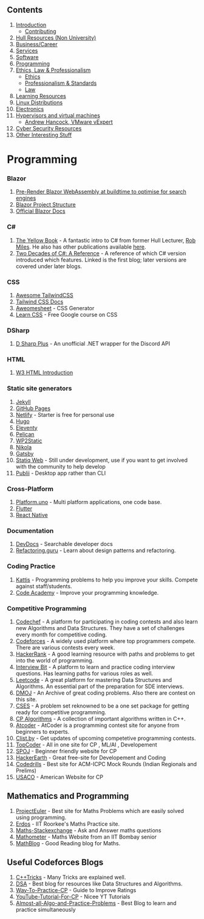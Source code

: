 ## Contents

1. [Introduction](#introduction)
   - [Contributing](#contributing)
2. [Hull Resources (Non University)](#hull)
3. [Business/Career](#business)
4. [Services](#services)
5. [Software](#software)
6. [Programming](Programming.md)
7. [Ethics, Law & Professionalism](Ethics_Law_Professionalism.md)
   - [Ethics](Ethics_Law_Professionalism.md#ethics)
   - [Professionalism & Standards](Ethics_Law_Professionalism.md#standards)
   - [Law](Ethics_Law_Professionalism.md#law)
8. [Learning Resources](#education)
9. [Linux Distributions](#linux)
10. [Electronics](Electronics.md)
11. [Hypervisors and virtual machines](Virtualisation.md#virtualisation)
    - [Andrew Hancock, VMware vExpert](Virtualisation.md#andrewhancock)
12. [Cyber Security Resources](CyberSecurity.md)
13. [Other Interesting Stuff](#misc)


# Programming

### Blazor

1. [Pre-Render Blazor WebAssembly at buildtime to optimise for search engines](https://swimburger.net/blog/dotnet/pre-render-blazor-webassembly-at-build-time-to-optimize-for-search-engines)
2. [Blazor Project Structure](https://www.pragimtech.com/blog/blazor/blazor-project-structure/)
3. [Official Blazor Docs](https://dotnet.microsoft.com/apps/aspnet/web-apps/blazor)

### C#

1. [The Yellow Book](https://www.robmiles.com/s/CSharp-Book-2019-Refresh.pdf) - A fantastic intro to C# from former Hull Lecturer, [Rob Miles](robmiles.com). He also has other publications available [here](https://www.amazon.co.uk/s?i=stripbooks&rh=p_27:Rob%20Miles&s=relevancerank&text=Rob%20Miles&ref=dp_byline_sr_book_1).
2. [Two Decades of C#: A Reference](https://benbowen.blog/post/two_decades_of_csharp_i/) - A reference of which C# version introduced which features. Linked is the first blog; later versions are covered under later blogs.

### CSS

1. [Awesome TailwindCSS](https://github.com/aniftyco/awesome-tailwindcss)
2. [Tailwind CSS Docs](https://tailwindcss.com/docs/)
3. [Aweomesheet](https://zombiefox.github.io/awesomeSheet/) - CSS Generator
4. [Learn CSS](https://web.dev/learn/css/) - Free Google course on CSS

### DSharp

1. [D Sharp Plus](https://github.com/DSharpPlus/DSharpPlus) - An unofficial .NET wrapper for the Discord API

### HTML

1. [W3 HTML Introduction](https://www.w3schools.com/html/)

### Static site generators

1. [Jekyll](https://jekyllrb.com/)
2. [GitHub Pages](https://pages.github.com)
3. [Netlify](https://app.netlify.com/signup) - Starter is free for personal use
4. [Hugo](https://gohugo.io/)
5. [Eleventy](https://www.11ty.dev/)
6. [Pelican](https://github.com/getpelican/pelican)
7. [WP2Static](https://wp2static.com/)
8. [Nikola](https://getnikola.com/getting-started.html)
9. [Gatsby](https://www.gatsbyjs.com/docs/tutorial/part-0/)
10. [Statiq Web](https://www.statiq.dev/web/) - Still under development, use if you want to get involved with the community to help develop
11. [Publii](https://getpublii.com/) - Desktop app rather than CLI

### Cross-Platform

1. [Platform.uno](https://platform.uno) - Multi platform applications, one code base.
2. [Flutter](https://flutter.dev/)
3. [React Native](https://reactnative.dev/)

### Documentation

1. [DevDocs](https://devdocs.io/) - Searchable developer docs
2. [Refactoring.guru](https://refactoring.guru/) - Learn about design patterns and refactoring.

### Coding Practice

1. [Kattis](https://open.kattis.com/) - Programming problems to help you improve your skills. Compete against staff/students.
2. [Code Academy](https://www.codecademy.com/) - Improve your programming knowledge.

### Competitive Programming

1. [Codechef](https://www.codechef.com/) - A platform for participating in coding contests and also learn new Algorithms and Data Structures. They have a set of challenges every month for competitive coding.
2. [Codeforces](https://codeforces.com/) - A widely used platform where top programmers compete. There are various contests every week.
3. [HackerRank](https://www.hackerrank.com/) - A good learning resource with paths and problems to get into the world of programming.
4. [Interview Bit](https://www.interviewbit.com/practice/) - A platform to learn and practice coding interview questions. Has learning paths for various roles as well.
5. [Leetcode](https://leetcode.com/) - A great platform for mastering Data Structures and Algorithms. An essential part of the preparation for SDE interviews.
6. [DMOJ](https://dmoj.ca/) - An Archive of great coding problems. Also there are contest on this site.
7. [CSES](https://cses.fi/problemset/) - A problem set reknowned to be a one set package for getting ready for competitive programming.
8. [CP Algorithms](https://cp-algorithms.com/) - A collection of important algorithms written in C++.
9. [Atcoder](https://atcoder.jp/) - AtCoder is a programming contest site for anyone from beginners to experts.
10. [Clist.by](https://clist.by/) - Get updates of upcoming competetive programming contests.
11. [TopCoder](https://www.topcoder.com/) - All in one site for CP , ML/AI , Developement 
12. [SPOJ](https://www.spoj.com/) - Beginner friendly website for CP 
13. [HackerEarth](https://www.hackerearth.com/) - Great free-site for Developement and Coding 
14. [Codedrills](https://codedrills.io/) - Best site for ACM-ICPC Mock Rounds (Indian Regionals and Prelims)
15. [USACO](https://usaco.guide/) - American Website for CP

## Mathematics and Programming 

1. [ProjectEuler](https://projecteuler.net/about) - Best site for Maths Problems which are easily solved using programming.
2. [Erdos](https://erdos.sdslabs.co/) - IIT Roorkee's Maths Practice site. 
3. [Maths-Stackexchange](https://math.stackexchange.com/) - Ask and Answer maths questions
4. [Mathometer](http://mathometer.weebly.com/) -  Maths Website from an IIT Bombay senior
5. [MathBlog](https://www.mathblog.dk/) - Good Reading blog for Maths. 

## Useful Codeforces Blogs 

1. [C++Tricks](https://codeforces.com/blog/entry/15643) - Many Tricks are explained well. 
2. [DSA](https://codeforces.com/blog/entry/13529) - Best blog for resources like Data Structures and Algorithms.
3. [Way-To-Practice-CP](https://codeforces.com/blog/entry/66909) - Guide to Improve Ratings
4. [YouTube-Tutorial-For-CP](https://codeforces.com/blog/entry/43578) - Nicee YT Tutorials
5. [Almost-all-Algo-and-Practice-Problems](https://codeforces.com/blog/entry/90912) - Best Blog to learn and practice simultaneously
